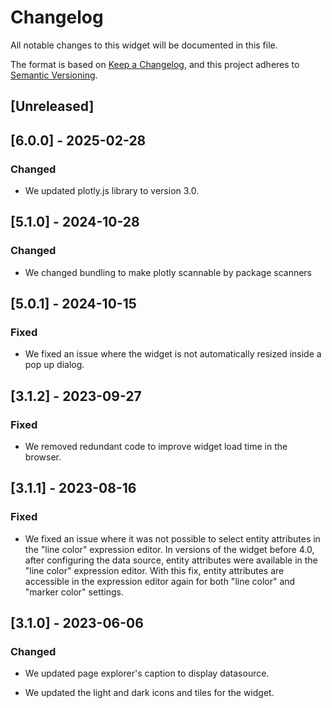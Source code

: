 # Changelog

All notable changes to this widget will be documented in this file.

The format is based on [Keep a Changelog](https://keepachangelog.com/en/1.0.0/), and this project adheres to [Semantic Versioning](https://semver.org/spec/v2.0.0.html).

## [Unreleased]

## [6.0.0] - 2025-02-28

### Changed

- We updated plotly.js library to version 3.0.

## [5.1.0] - 2024-10-28

### Changed

- We changed bundling to make plotly scannable by package scanners

## [5.0.1] - 2024-10-15

### Fixed

- We fixed an issue where the widget is not automatically resized inside a pop up dialog.

## [3.1.2] - 2023-09-27

### Fixed

- We removed redundant code to improve widget load time in the browser.

## [3.1.1] - 2023-08-16

### Fixed

- We fixed an issue where it was not possible to select entity attributes in the "line color" expression editor. In versions of the widget before 4.0, after configuring the data source, entity attributes were available in the "line color" expression editor. With this fix, entity attributes are accessible in the expression editor again for both "line color" and "marker color" settings.

## [3.1.0] - 2023-06-06

### Changed

- We updated page explorer's caption to display datasource.

- We updated the light and dark icons and tiles for the widget.
